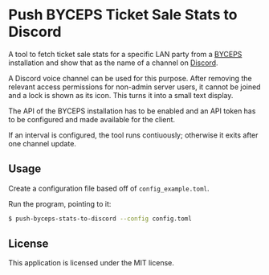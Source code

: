 # Push BYCEPS Ticket Sale Stats to Discord

A tool to fetch ticket sale stats for a specific LAN party from a
[BYCEPS](https://byceps.nwsnet.de/) installation and show that as the
name of a channel on [Discord](https://discord.com/).

A Discord voice channel can be used for this purpose. After removing the
relevant access permissions for non-admin server users, it cannot be
joined and a lock is shown as its icon. This turns it into a small text
display.

The API of the BYCEPS installation has to be enabled and an API token
has to be configured and made available for the client.

If an interval is configured, the tool runs contiuously; otherwise it
exits after one channel update.


## Usage

Create a configuration file based off of `config_example.toml`.

Run the program, pointing to it:

```sh
$ push-byceps-stats-to-discord --config config.toml
```


## License

This application is licensed under the MIT license.
